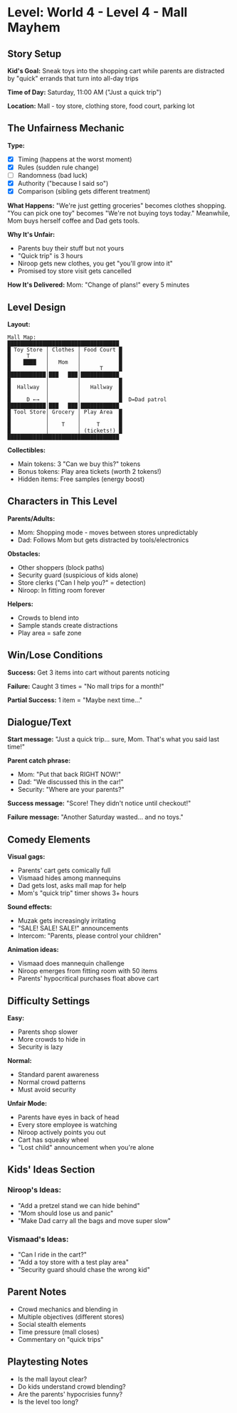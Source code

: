 # Level: World 4 - Level 4 - Mall Mayhem

## Story Setup
**Kid's Goal:** 
Sneak toys into the shopping cart while parents are distracted by "quick" errands that turn into all-day trips

**Time of Day:** 
Saturday, 11:00 AM ("Just a quick trip")

**Location:** 
Mall - toy store, clothing store, food court, parking lot

## The Unfairness Mechanic
**Type:** 
- [x] Timing (happens at the worst moment)
- [x] Rules (sudden rule change)
- [ ] Randomness (bad luck)
- [x] Authority ("because I said so")
- [x] Comparison (sibling gets different treatment)

**What Happens:**
"We're just getting groceries" becomes clothes shopping. "You can pick one toy" becomes "We're not buying toys today." Meanwhile, Mom buys herself coffee and Dad gets tools.

**Why It's Unfair:**
- Parents buy their stuff but not yours
- "Quick trip" is 3 hours
- Niroop gets new clothes, you get "you'll grow into it"
- Promised toy store visit gets cancelled

**How It's Delivered:** 
Mom: "Change of plans!" every 5 minutes

## Level Design
**Layout:** 
```
Mall Map:
███████████████████████████████████
█ Toy Store │ Clothes │ Food Court █
█     T     │         │            █
█    ████   │   Mom   │            █
█           │         │      T     █
████████████│███   ███│████████████
█           │         │            █
█  Hallway  │         │   Hallway  █
█           │         │            █
█     D ←→  │         │            █  D=Dad patrol
████████████│███   ███│████████████
█ Tool Store│ Grocery │ Play Area  █
█           │         │            █
█           │    T    │     T      █
█           │         │ (tickets!) █
███████████████████████████████████
```

**Collectibles:**
- Main tokens: 3 "Can we buy this?" tokens
- Bonus tokens: Play area tickets (worth 2 tokens!)
- Hidden items: Free samples (energy boost)

## Characters in This Level
**Parents/Adults:**
- Mom: Shopping mode - moves between stores unpredictably
- Dad: Follows Mom but gets distracted by tools/electronics

**Obstacles:**
- Other shoppers (block paths)
- Security guard (suspicious of kids alone)
- Store clerks ("Can I help you?" = detection)
- Niroop: In fitting room forever

**Helpers:**
- Crowds to blend into
- Sample stands create distractions
- Play area = safe zone

## Win/Lose Conditions
**Success:** 
Get 3 items into cart without parents noticing

**Failure:** 
Caught 3 times = "No mall trips for a month!"

**Partial Success:** 
1 item = "Maybe next time..."

## Dialogue/Text
**Start message:**
"Just a quick trip... sure, Mom. That's what you said last time!"

**Parent catch phrase:**
- Mom: "Put that back RIGHT NOW!"
- Dad: "We discussed this in the car!"
- Security: "Where are your parents?"

**Success message:**
"Score! They didn't notice until checkout!"

**Failure message:**
"Another Saturday wasted... and no toys."

## Comedy Elements
**Visual gags:**
- Parents' cart gets comically full
- Vismaad hides among mannequins
- Dad gets lost, asks mall map for help
- Mom's "quick trip" timer shows 3+ hours

**Sound effects:**
- Muzak gets increasingly irritating
- "SALE! SALE! SALE!" announcements
- Intercom: "Parents, please control your children"

**Animation ideas:**
- Vismaad does mannequin challenge
- Niroop emerges from fitting room with 50 items
- Parents' hypocritical purchases float above cart

## Difficulty Settings
**Easy:** 
- Parents shop slower
- More crowds to hide in
- Security is lazy

**Normal:** 
- Standard parent awareness
- Normal crowd patterns
- Must avoid security

**Unfair Mode:** 
- Parents have eyes in back of head
- Every store employee is watching
- Niroop actively points you out
- Cart has squeaky wheel
- "Lost child" announcement when you're alone

## Kids' Ideas Section
### Niroop's Ideas:
- "Add a pretzel stand we can hide behind"
- "Mom should lose us and panic"
- "Make Dad carry all the bags and move super slow"

### Vismaad's Ideas:
- "Can I ride in the cart?"
- "Add a toy store with a test play area"
- "Security guard should chase the wrong kid"

## Parent Notes
- Crowd mechanics and blending in
- Multiple objectives (different stores)
- Social stealth elements
- Time pressure (mall closes)
- Commentary on "quick trips"

## Playtesting Notes
<!-- To be filled after kids play -->
- Is the mall layout clear?
- Do kids understand crowd blending?
- Are the parents' hypocrisies funny?
- Is the level too long?